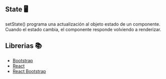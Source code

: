 ## State  🖥️
setState() programa una actualización al objeto estado de un componente. Cuando el estado cambia, el componente responde volviendo a renderizar.

## Librerias 📚
- [Bootstrap](https://getbootstrap.com/)
- [React](https://es.react.dev/)
- [React Bootstrap](https://react-bootstrap.github.io/)